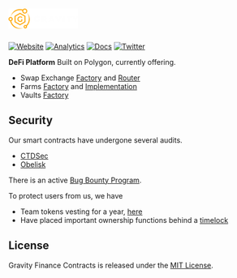 # [<img src="gravity_shortTitle_Fulllogo.png" alt="GravityFinance" height="40px">](https://gravityfinance.io/)

[![Website](https://img.shields.io/website?down_color=red&up_color=green&up_message=online&url=https%3A%2F%2Fgravityfinance.io%2F)](https://gravityfinance.io/)
[![Analytics](https://img.shields.io/badge/Swap-Analytics%20-orange)](https://analytics.gravityfinance.io/)
[![Docs](https://img.shields.io/badge/docs-%F0%9F%93%84-blue)](https://inthenextversion.gitbook.io/gravity-finance/)
[![Twitter](https://img.shields.io/twitter/follow/Gravity_Finance?style=plastic)](https://twitter.com/gravity_finance?lang=en)

**DeFi Platform** Built on Polygon, currently offering.
 * Swap Exchange [Factory](https://polygonscan.com/address/0x3ed75AfF4094d2Aaa38FaFCa64EF1C152ec1Cf20) and [Router](https://polygonscan.com/address/0x57dE98135e8287F163c59cA4fF45f1341b680248)
 * Farms [Factory](https://polygonscan.com/address/0x41d8920282eEDCcfC2f857e5e40Aa560a65d762B) and [Implementation](https://polygonscan.com/address/0xd5d3b955698831cc05ad1cb03ba2ba4ddfc2de1d)
 * Vaults [Factory](https://polygonscan.com/address/0xDc15F68E5F80ACD5966c84f518B1504A7E1772CA)


## Security

Our smart contracts have undergone several audits.
  * [CTDSec](https://api.gravityfinance.io/documents/Cybersecurity_Audit_CTDSEC_Gravity_v4.pdf)
  * [Obelisk](https://github.com/Tibereum/obelisk-audits/blob/main/Gravity.pdf)

There is an active [Bug Bounty Program](https://gravityfinance.medium.com/bug-bounty-c3ef8c433ae5).

To protect users from us, we have
  * Team tokens vesting for a year, [here](https://polygonscan.com/address/0xB45Ba3f36C1C6c306F1D6f7c2D7d4564B6aF168D)
  * Have placed important ownership functions behind a [timelock](https://polygonscan.com/address/0x6CC7f1578e8a7dc5a6233182Ea28bFF45B0950aC)

## License

Gravity Finance Contracts is released under the [MIT License](LICENSE).